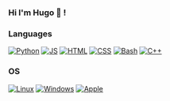 ### Hi I'm Hugo 👋 !

### Languages <br>
[![Python](https://img.shields.io/badge/python-black?style=for-the-badge&logo=python)](#)
[![JS](https://img.shields.io/badge/javascript-black?style=for-the-badge&logo=javascript)](#)
[![HTML](https://img.shields.io/badge/html5-black?style=for-the-badge&logo=html5)](#)
[![CSS](https://img.shields.io/badge/css3-black?style=for-the-badge&logo=css3)](#)
[![Bash](https://img.shields.io/badge/bash-black?style=for-the-badge&logo=gnu-bash&logoColor=white)](#)
[![C++](https://img.shields.io/badge/c++-black?style=for-the-badge&logo=cplusplus)](#)

### OS <br>
[![Linux](https://img.shields.io/badge/linux-black?style=for-the-badge&logo=Linux)](#)
[![Windows](https://img.shields.io/badge/Windows-black?style=for-the-badge&logo=Windows)](#)
[![Apple](https://img.shields.io/badge/apple-black?style=for-the-badge&logo=apple)](#)
